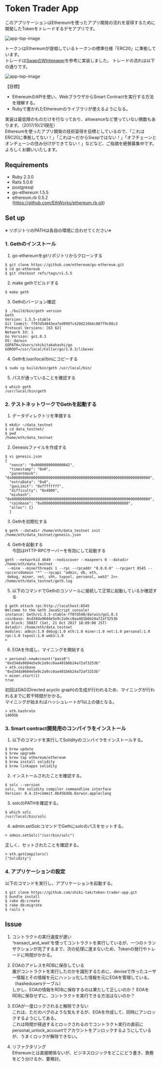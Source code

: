 # Token Trader App
このアプリケーションはEthereumを使ったアプリ開発の流れを習得するために開発したTokenをトレードするデモアプリです。  

![app-top-image](./public/app-top-image.png)

トークンはEthereumが提唱しているトークンの標準仕様「ERC20」に準拠しています。  
トレードは[SwapのWhitepaper](https://swap.tech/whitepaper "whitepaper")を参考に実装しました。  トレードの流れは以下の通りです。  

![app-top-image](./public/swap-flow.png)

【目標】
- EthereumのAPIを使い、WebブラウザからSmart Contractを実行する方法を理解する。
- Rubyで書かれたEthereumのライブラリが使えるようになる。  


実装は最低限のものだけを行なっており、allowanceなど使っていない関数もあります。（2017/10/21現在）  
Ethereumを使ったアプリ開発の技術習得を目標としているので、「これはERC20に準拠してない！」「これは〜だからSwapではない！」「オフチェーンとオンチェーンの住み分けができてない！」などなど、ご指摘を絶賛募集中です。  
よろしくお願いいたします。


## Requirements
- Ruby 2.3.0
- Rails 5.0.6
- postgresql
- go-ethereum 1.5.5
- ethereum.rb 0.5.2  
 (https://github.com/EthWorks/ethereum.rb.git)

## Set up
※ リポジトリのPATHは各自の環境に合わせてください※
### 1. Gethのインストール    
  1. go-ethereumをgitリポジトリからクローンする  
  ```
  $ git clone https://github.com/ethereum/go-ethereum.git
  $ cd go-ethereum
  $ git checkout refs/tags/v1.5.5
  ```
  2. make gethでビルドする
  ```
  $ make geth
  ```
  3. Gethのバージョン確認
  ```
  $ ./build/bin/geth version
  Geth
  Version: 1.5.5-stable
  Git Commit: ff07d54843ea7ed9997c420d216b4c007f9c80c3
  Protocol Versions: [63 62]
  Network Id: 1
  Go Version: go1.8.3
  OS: darwin
  GOPATH=/Users/shikitakahashi/go
  GOROOT=/usr/local/Cellar/go/1.8.3/libexec
  ```
  4. Gethを/usr/local/binにコピーする
  ```
  $ sudo cp build/bin/geth /usr/local/bin/
  ```
  5. パスが通っていることを確認する
  ```
  $ which geth
  /usr/local/bin/geth
  ```

### 2. テストネットワークでGethを起動する
  1. データディレクトリを準備する
  ```
  $ mkdir ~/data_testnet
  $ cd data_testnet/
  $ pwd
  /home/eth/data_testnet
  ```
  2. Genesisファイルを作成する
  ```
  $ vi genesis.json
  {
    "nonce": "0x0000000000000042",
    "timestamp": "0x0",
    "parentHash": "0x0000000000000000000000000000000000000000000000000000000000000000",
    "extraData": "0x0",
    "gasLimit": "0xffffffff",
    "difficulty": "0x4000",
    "mixhash": "0x0000000000000000000000000000000000000000000000000000000000000000",
    "coinbase": "0x0000000000000000000000000000000000000000",
    "alloc": {}
    }
  ```
  3. Gethを初期化する
  ```
  $ geth --datadir /home/eth/data_testnet init /home/eth/data_testnet/genesis.json
  ```
  4. Gethを起動する  
  今回はHTTP-RPCサーバーを有効にして起動する
  ```
  geth --networkid 4649 --nodiscover --maxpeers 0 --datadir /home/eth/data_testnet
   --mine --minerthreads 1 --rpc --rpcaddr "0.0.0.0" --rpcport 8545 --rpccorsdomain "*" --rpcapi "admin, db, eth,
   debug, miner, net, shh, txpool, personal, web3" 2>> /home/eth/data_testnet/geth.log
  ```
  5. 以下のコマンドでGethのコンソールに接続して正常に起動しているか確認する
  ```
  $ geth attach rpc:http://localhost:8545
  Welcome to the Geth JavaScript console!
  instance: Geth/v1.5.5-stable-ff07d548/darwin/go1.8.3
  coinbase: 0xd34da9604e5e9c2a9cc0aa481b6b24a72af3253b
  at block: 50837 (Sat, 21 Oct 2017 18:09:00 JST)
  datadir: /home/eth/data_testnet
  modules: admin:1.0 debug:1.0 eth:1.0 miner:1.0 net:1.0 personal:1.0 rpc:1.0 txpool:1.0 web3:1.0
  >
  ```
  6. EOAを作成し、マイニングを開始する
  ```
  > personal.newAccount("pass0")
  "0xd34da9604e5e9c2a9cc0aa481b6b24a72af3253b"
  > eth.coinbase
  "0xd34da9604e5e9c2a9cc0aa481b6b24a72af3253b"
  > miner.start(1)
  true
  ```
  初回はDAG(Directed acyclic graph)の生成が行われるため、マイニングが行われるまでに若干時間がかかる。  
  マイニングが始まればハッシュレートが1以上の値となる。
  ```
  > eth.hashrate
  140956
  ```

### 3. Smart contract開発用のコンパイラをインストール
  1. 以下のコマンドを実行してSolidityのコンパイラをインストールする。
  ```
  $ brew update
  $ brew upgrade
  $ brew tap ethereum/ethereum
  $ brew install solidity
  $ brew linkapps solidity
  ```
  2. インストールされたことを確認する。
  ```
  $ solc --version
  solc, the solidity compiler commandline interface
  Version: 0.4.15+commit.8b45bddb.Darwin.appleclang
  ```
  3. solcのPATHを確認する。
  ```
  $ which solc
  /usr/local/bin/solc
  ```
  4. admin.setSolcコマンドでGethにsolcのパスをセットする。
  ```
  > admin.setSolc("/usr/bin/solc")
  ```
  正しく、セットされたことを確認する。
  ```
  > eth.getCompilers()
  ["Solidity"]
  ```

### 4. アプリケーションの設定
  以下のコマンドを実行し、アプリケーションを起動する。
  ```
  $ git clone https://github.com/shiki-tak/token-trader-app.git
  $ bundle install
  $ rake db:create
  $ rake db:migrate
  $ rails s
  ```

## Issue
1. コントラクトの実行速度が遅い  
'transact_and_wait'を使ってコントラクトを実行しているが、一つのトランザクションが完了するまで、次の処理に進まないため、Tokenの発行やトレードに時間がかかる。

2. EOAのアドレスをRDBに保存している  
誰がコントラクトを実行したのかを識別するために、deviseで作ったユーザー情報とその情報を元にハッシュ化した情報を元にEOAを管理している。（hashedusersテーブル）  
しかし、EOAの情報をRDBに保存するのは果たして正しいのか？
EOAをRDBに保存せずに、コントラクトを実行できる方法はないのか？

3. EOAが一度ロックされると解除できない  
これは、ただのバグのような気もするが、EOAを作成して、同時にアンロックするようにしてある。  
これは時間が経過するとロックされるのでコントラクト実行の直前にpersonal_unlock_accountでアカウントをアンロックするようにしているが、うまくロックが解除できない。

4. リファクタリング  
Ethereumとは直接関係ないが、ビジネスロジックをどこにどう書き、責務をどう分けるか、要検討。
